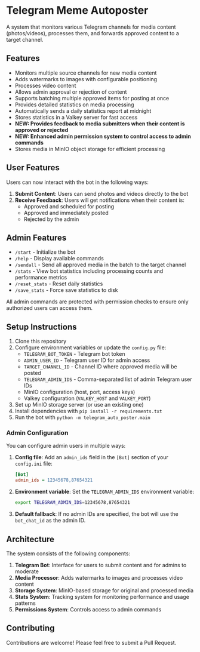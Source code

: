 # Telegram Meme Autoposter

A system that monitors various Telegram channels for media content (photos/videos), processes them, and forwards approved content to a target channel.

## Features

- Monitors multiple source channels for new media content
- Adds watermarks to images with configurable positioning
- Processes video content
- Allows admin approval or rejection of content
- Supports batching multiple approved items for posting at once
- Provides detailed statistics on media processing
- Automatically sends a daily statistics report at midnight
- Stores statistics in a Valkey server for fast access
- **NEW: Provides feedback to media submitters when their content is approved or rejected**
- **NEW: Enhanced admin permission system to control access to admin commands**
- Stores media in MinIO object storage for efficient processing

## User Features

Users can now interact with the bot in the following ways:

1. **Submit Content**: Users can send photos and videos directly to the bot
2. **Receive Feedback**: Users will get notifications when their content is:
   - Approved and scheduled for posting
   - Approved and immediately posted
   - Rejected by the admin

## Admin Features

- `/start` - Initialize the bot
- `/help` - Display available commands
- `/sendall` - Send all approved media in the batch to the target channel
- `/stats` - View bot statistics including processing counts and performance metrics
- `/reset_stats` - Reset daily statistics
- `/save_stats` - Force save statistics to disk

All admin commands are protected with permission checks to ensure only authorized users can access them.

## Setup Instructions

1. Clone this repository
2. Configure environment variables or update the `config.py` file:
   - `TELEGRAM_BOT_TOKEN` - Telegram bot token
   - `ADMIN_USER_ID` - Telegram user ID for admin access
   - `TARGET_CHANNEL_ID` - Channel ID where approved media will be posted
   - `TELEGRAM_ADMIN_IDS` - Comma-separated list of admin Telegram user IDs
   - MinIO configuration (host, port, access keys)
   - Valkey configuration (`VALKEY_HOST` and `VALKEY_PORT`)
3. Set up MinIO storage server (or use an existing one)
4. Install dependencies with `pip install -r requirements.txt`
5. Run the bot with `python -m telegram_auto_poster.main`

### Admin Configuration

You can configure admin users in multiple ways:

1. **Config file**: Add an `admin_ids` field in the `[Bot]` section of your `config.ini` file:
   ```ini
   [Bot]
   admin_ids = 12345678,87654321
   ```

2. **Environment variable**: Set the `TELEGRAM_ADMIN_IDS` environment variable:
   ```bash
   export TELEGRAM_ADMIN_IDS=12345678,87654321
   ```

3. **Default fallback**: If no admin IDs are specified, the bot will use the `bot_chat_id` as the admin ID.

## Architecture

The system consists of the following components:

1. **Telegram Bot**: Interface for users to submit content and for admins to moderate
2. **Media Processor**: Adds watermarks to images and processes video content
3. **Storage System**: MinIO-based storage for original and processed media
4. **Stats System**: Tracking system for monitoring performance and usage patterns
5. **Permissions System**: Controls access to admin commands

## Contributing

Contributions are welcome! Please feel free to submit a Pull Request. 